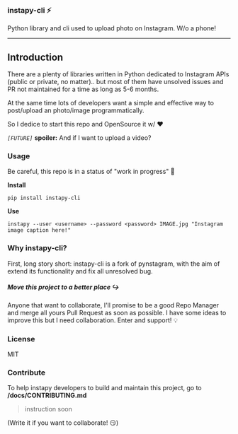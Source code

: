 ### **instapy-cli** :zap:
Python library and cli used to upload photo on Instagram. W/o a phone!

---
## Introduction
There are a plenty of libraries written in Python dedicated to Instagram APIs (public or private, no matter).. but most of them have unsolved issues and PR not maintained for a time as long as 5-6 months.

At the same time lots of developers want a simple and effective way to post/upload an photo/image programmatically.

So I dedice to start this repo and OpenSource it w/ :heart:


_```[FUTURE]```_ **spoiler:** And if I want to upload a video?


### Usage
Be careful, this repo is in a status of "work in progress" :rotating_light:

**Install**

`pip install instapy-cli`

**Use**

`instapy --user <username> --password <password> IMAGE.jpg "Instagram image caption here!"`

### Why instapy-cli?
First, long story short: instapy-cli is a fork of pynstagram, with the aim of extend its functionality and fix all unresolved bug.
##### Move this project to a better place :arrow_right_hook:
Anyone that want to collaborate, I'll promise to be a good Repo Manager and merge all yours Pull Request as soon as possible.
I have some ideas to improve this but I need collaboration. Enter and support! :bulb:

### License
MIT


### Contribute
To help instapy developers to build and maintain this project, go to **/docs/CONTRIBUTING.md**
> instruction soon

(Write it if you want to collaborate! :smirk:)